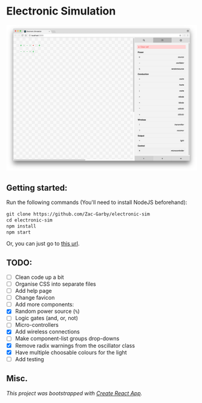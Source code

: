 # Electronic Simulation
![Screenshot](img/screenshot.png)

## Getting started:
Run the following commands (You'll need to install NodeJS beforehand):

```
git clone https://github.com/Zac-Garby/electronic-sim
cd electronic-sim
npm install
npm start
```

Or, you can just go to [this url](https://zac-garby.github.io/electronic-sim/).

## TODO:
 - [ ] Clean code up a bit
 - [ ] Organise CSS into separate files
 - [ ] Add help page
 - [ ] Change favicon
 - [ ] Add more components:
  - [x] Random power source (`%`)
  - [ ] Logic gates (and, or, not)
  - [ ] Micro-controllers
  - [x] Add wireless connections
 - [ ] Make component-list groups drop-downs
 - [x] Remove radix warnings from the oscillator class
 - [x] Have multiple choosable colours for the light
 - [ ] Add testing

## Misc.
_This project was bootstrapped with [Create React App](https://github.com/facebookincubator/create-react-app)._
